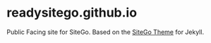 # readysitego.github.io

Public Facing site for SiteGo. Based on the [SiteGo Theme](https://www.github.com/readysitego/siteGoTheme) for Jekyll.

